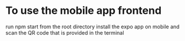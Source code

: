# To use the mobile app frontend

run npm start from the root directory
install the expo app on mobile and scan the QR code that is provided in the terminal
